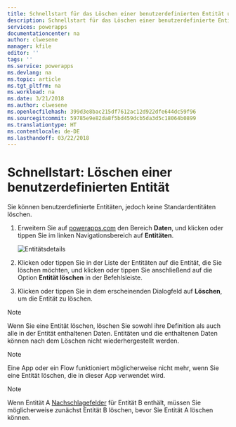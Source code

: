 ```yaml
---
title: Schnellstart für das Löschen einer benutzerdefinierten Entität und das Löschen von Daten | Microsoft-Dokumentation
description: Schnellstart für das Löschen einer benutzerdefinierte Entität und das Löschen aller Daten
services: powerapps
documentationcenter: na
author: clwesene
manager: kfile
editor: ''
tags: ''
ms.service: powerapps
ms.devlang: na
ms.topic: article
ms.tgt_pltfrm: na
ms.workload: na
ms.date: 3/21/2018
ms.author: clwesene
ms.openlocfilehash: 399d3e8bac215df7612ac12d922dfe644dc59f96
ms.sourcegitcommit: 59785e9e82da8f5bd459dcb5da3d5c18064b0899
ms.translationtype: HT
ms.contentlocale: de-DE
ms.lasthandoff: 03/22/2018
---
```

# <a name="quickstart-delete-a-custom-entity"></a>Schnellstart: Löschen einer benutzerdefinierten Entität
Sie können benutzerdefinierte Entitäten, jedoch keine Standardentitäten löschen.

1. Erweitern Sie auf [powerapps.com](https://web.powerapps.com) den Bereich **Daten**, und klicken oder tippen Sie im linken Navigationsbereich auf **Entitäten**.

    ![Entitätsdetails](./media/data-platform-cds-create-entity/entitylist.png "Entitätsliste")

2. Klicken oder tippen Sie in der Liste der Entitäten auf die Entität, die Sie löschen möchten, und klicken oder tippen Sie anschließend auf die Option **Entität löschen** in der Befehlsleiste.
3. Klicken oder tippen Sie in dem erscheinenden Dialogfeld auf **Löschen**, um die Entität zu löschen.

>[!NOTE]
>Wenn Sie eine Entität löschen, löschen Sie sowohl ihre Definition als auch alle in der Entität enthaltenen Daten. Entitäten und die enthaltenen Daten können nach dem Löschen nicht wiederhergestellt werden.

>[!NOTE]
>Eine App oder ein Flow funktioniert möglicherweise nicht mehr, wenn Sie eine Entität löschen, die in dieser App verwendet wird.

>[!NOTE]
>Wenn Entität A [Nachschlagefelder](data-platform-entity-lookup.md) für Entität B enthält, müssen Sie möglicherweise zunächst Entität B löschen, bevor Sie Entität A löschen können.

